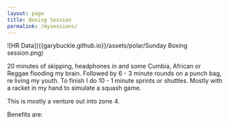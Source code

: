 ```yaml
---
layout: page
title: Boxing Session
permalink: /mysessions/
---
```

![HR Data]({{garybuckle.github.io}}/assets/polar/Sunday Boxing session.png)


20 minutes of skipping, headphones in and some Cumbia, African or Reggae flooding my brain.
Followed by 6 - 3 minute rounds on a punch bag, re living my youth.
To finish I do 10 - 1 minute sprints or shuttles. Mostly with a racket in my hand to simulate a squash game.

This is mostly a venture out into zone 4.

Benefits are: